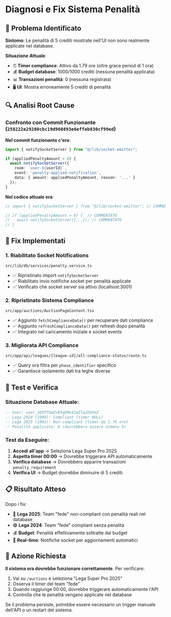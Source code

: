# Diagnosi e Fix Sistema Penalità

## 🎯 Problema Identificato

**Sintomo**: Le penalità di 5 crediti mostrate nell'UI non sono realmente applicate nel database.

**Situazione Attuale**:
- ⏰ **Timer compliance**: Attivo da 1.79 ore (oltre grace period di 1 ora)
- 💰 **Budget database**: 1000/1000 crediti (nessuna penalità applicata)
- 📊 **Transazioni penalità**: 0 (nessuna registrata)
- 🖥️ **UI**: Mostra erroneamente 5 crediti di penalità

## 🔍 Analisi Root Cause

### Confronto con Commit Funzionante (`258222e29280cbc19d960893e6effeb830cf99ed`)

**Nel commit funzionante c'era**:
```typescript
import { notifySocketServer } from "@/lib/socket-emitter";

if (appliedPenaltyAmount > 0) {
  await notifySocketServer({
    room: `user-${userId}`,
    event: 'penalty-applied-notification',
    data: { amount: appliedPenaltyAmount, reason: '...' }
  });
}
```

**Nel codice attuale era**:
```typescript
// import { notifySocketServer } from "@/lib/socket-emitter"; // COMMENTATO

// if (appliedPenaltyAmount > 0) {  // COMMENTATO
//   await notifySocketServer({...}); // COMMENTATO
// }
```

## 🔧 Fix Implementati

### 1. **Riabilitato Socket Notifications**
`src/lib/db/services/penalty.service.ts`

- ✅ Ripristinato import `notifySocketServer`
- ✅ Riabilitato invio notifiche socket per penalità applicate
- ✅ Verificato che socket server sia attivo (localhost:3001)

### 2. **Ripristinato Sistema Compliance**
`src/app/auctions/AuctionPageContent.tsx`

- ✅ Aggiunto `fetchComplianceData()` per recuperare dati compliance
- ✅ Aggiunto `refreshComplianceData()` per refresh dopo penalità
- ✅ Integrato nel caricamento iniziale e socket events

### 3. **Migliorata API Compliance**
`src/app/api/leagues/[league-id]/all-compliance-status/route.ts`

- ✅ Query ora filtra per `phase_identifier` specifico
- ✅ Garantisce isolamento dati tra leghe diverse

## 🧪 Test e Verifica

### Situazione Database Attuale:
```sql
-- User: user_305PTUmZvR3qDMx41mZlqJDUVeZ
-- Lega 2024 (1000): Compliant (timer NULL)
-- Lega 2025 (1001): Non-compliant (timer da 1.79 ore)
-- Penalità applicate: 0 (dovrebbero essere almeno 5)
```

### Test da Eseguire:
1. **Accedi all'app** → Seleziona Lega Super Pro 2025
2. **Aspetta timer 00:00** → Dovrebbe triggerare API automaticamente
3. **Verifica database** → Dovrebbero apparire transazioni `penalty_requirement`
4. **Verifica UI** → Budget dovrebbe diminuire di 5 crediti

## 📋 Risultato Atteso

Dopo i fix:
- 🔴 **Lega 2025**: Team "fede" non-compliant con penalità reali nel database
- 🟢 **Lega 2024**: Team "fede" compliant senza penalità
- 💰 **Budget**: Penalità effettivamente sottratte dal budget
- 🔄 **Real-time**: Notifiche socket per aggiornamenti automatici

## 🚨 Azione Richiesta

**Il sistema ora dovrebbe funzionare correttamente**. Per verificare:

1. Vai su `/auctions` e seleziona "Lega Super Pro 2025"
2. Osserva il timer del team "fede" 
3. Quando raggiunge 00:00, dovrebbe triggerare automaticamente l'API
4. Controlla che le penalità vengano applicate nel database

Se il problema persiste, potrebbe essere necessario un trigger manuale dell'API o un restart del sistema.